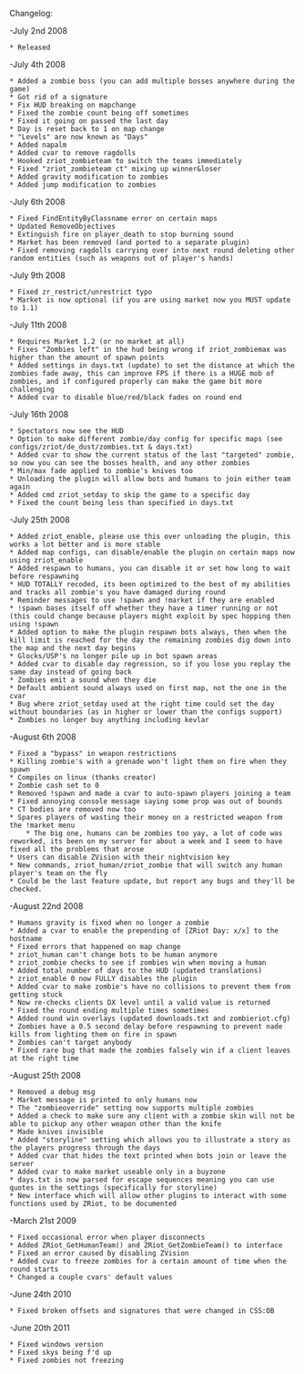 Changelog:

-July 2nd 2008


    * Released

-July 4th 2008

	* Added a zombie boss (you can add multiple bosses anywhere during the game)
	* Got rid of a signature
	* Fix HUD breaking on mapchange
	* Fixed the zombie count being off sometimes
	* Fixed it going on passed the last day
	* Day is reset back to 1 on map change
	* "Levels" are now known as "Days"
	* Added napalm
	* Added cvar to remove ragdolls
	* Hooked zriot_zombieteam to switch the teams immediately
	* Fixed "zriot_zombieteam ct" mixing up winner&loser
	* Added gravity modification to zombies
	* Added jump modification to zombies

-July 6th 2008

	* Fixed FindEntityByClassname error on certain maps
	* Updated RemoveObjectives
	* Extinguish fire on player_death to stop burning sound
	* Market has been removed (and ported to a separate plugin)
	* Fixed removing ragdolls carrying over into next round deleting other random entities (such as weapons out of player's hands)

-July 9th 2008

	* Fixed zr_restrict/unrestrict typo
	* Market is now optional (if you are using market now you MUST update to 1.1)

-July 11th 2008

	* Requires Market 1.2 (or no market at all)
	* Fixes "Zombies left" in the hud being wrong if zriot_zombiemax was higher than the amount of spawn points
	* Added settings in days.txt (update) to set the distance at which the zombies fade away, this can improve FPS if there is a HUGE mob of zombies, and if configured properly can make the game bit more challenging
	* Added cvar to disable blue/red/black fades on round end

-July 16th 2008

	* Spectators now see the HUD
	* Option to make different zombie/day config for specific maps (see configs/zriot/de_dust/zombies.txt & days.txt)
	* Added cvar to show the current status of the last "targeted" zombie, so now you can see the bosses health, and any other zombies
	* Min/max fade applied to zombie's knives too
	* Unloading the plugin will allow bots and humans to join either team again
	* Added cmd zriot_setday to skip the game to a specific day
	* Fixed the count being less than specified in days.txt

-July 25th 2008

	* Added zriot_enable, please use this over unloading the plugin, this works a lot better and is more stable
	* Added map configs, can disable/enable the plugin on certain maps now using zriot_enable
	* Added respawn to humans, you can disable it or set how long to wait before respawning
	* HUD TOTALLY recoded, its been optimized to the best of my abilities and tracks all zombie's you have damaged during round
	* Reminder messages to use !spawn and !market if they are enabled
	* !spawn bases itself off whether they have a timer running or not (this could change because players might exploit by spec hopping then using !spawn
	* Added option to make the plugin respawn bots always, then when the kill limit is reached for the day the remaining zombies dig down into the map and the next day begins
	* Glocks/USP's no longer pile up in bot spawn areas
	* Added cvar to disable day regression, so if you lose you replay the same day instead of going back
	* Zombies emit a sound when they die
	* Default ambient sound always used on first map, not the one in the cvar
	* Bug where zriot_setday used at the right time could set the day without boundaries (as in higher or lower than the configs support)
	* Zombies no longer buy anything including kevlar

-August 6th 2008

	* Fixed a "bypass" in weapon restrictions
	* Killing zombie's with a grenade won't light them on fire when they spawn
	* Compiles on linux (thanks creator)
	* Zombie cash set to 0
	* Removed !spawn and made a cvar to auto-spawn players joining a team
	* Fixed annoying console message saying some prop was out of bounds
	* CT bodies are removed now too
	* Spares players of wasting their money on a restricted weapon from the !market menu
    	* The big one, humans can be zombies too yay, a lot of code was reworked, its been on my server for about a week and I seem to have fixed all the problems that arose
	* Users can disable ZVision with their nightvision key
	* New commands, zriot_human/zriot_zombie that will switch any human player's team on the fly
	* Could be the last feature update, but report any bugs and they'll be checked.

-August 22nd 2008

	* Humans gravity is fixed when no longer a zombie
	* Added a cvar to enable the prepending of [ZRiot Day: x/x] to the hostname
	* Fixed errors that happened on map change
	* zriot_human can't change bots to be human anymore
	* zriot_zombie checks to see if zombies win when moving a human
	* Added total number of days to the HUD (updated translations)
	* zriot_enable 0 now FULLY disables the plugin
	* Added cvar to make zombie's have no collisions to prevent them from getting stuck
	* Now re-checks clients DX level until a valid value is returned
	* Fixed the round ending multiple times sometimes
	* Added round win overlays (updated downloads.txt and zombieriot.cfg)
	* Zombies have a 0.5 second delay before respawning to prevent nade kills from lighting them on fire in spawn
	* Zombies can't target anybody
	* Fixed rare bug that made the zombies falsely win if a client leaves at the right time

-August 25th 2008

	* Removed a debug msg
	* Market message is printed to only humans now
	* The "zombieoverride" setting now supports multiple zombies
	* Added a check to make sure any client with a zombie skin will not be able to pickup any other weapon other than the knife
	* Made knives invisible
	* Added "storyline" setting which allows you to illustrate a story as the players progress through the days
	* Added cvar that hides the text printed when bots join or leave the server
	* Added cvar to make market useable only in a buyzone
	* days.txt is now parsed for escape sequences meaning you can use quotes in the settings (specifically for storyline)
	* New interface which will allow other plugins to interact with some functions used by ZRiot, to be documented

-March 21st 2009

	* Fixed occasional error when player disconnects
	* Added ZRiot_GetHumanTeam() and ZRiot_GetZombieTeam() to interface
	* Fixed an error caused by disabling ZVision
	* Added cvar to freeze zombies for a certain amount of time when the round starts
	* Changed a couple cvars' default values

-June 24th 2010

	* Fixed broken offsets and signatures that were changed in CSS:OB

-June 20th 2011

	* Fixed windows version
	* Fixed skys being f'd up
	* Fixed zombies not freezing